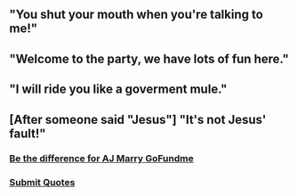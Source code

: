 

## "You shut your mouth when you're talking to me!"


## "Welcome to the party, we have lots of fun here."


## "I will ride you like a goverment mule."


## [After someone said "Jesus"] "It's not Jesus' fault!"



### [Be the difference for AJ Marry GoFundme](https://www.gofundme.com/f/be-the-difference-for-aj-marry)

### [Submit Quotes](mailto:submit@mrmarryquotes.com)
